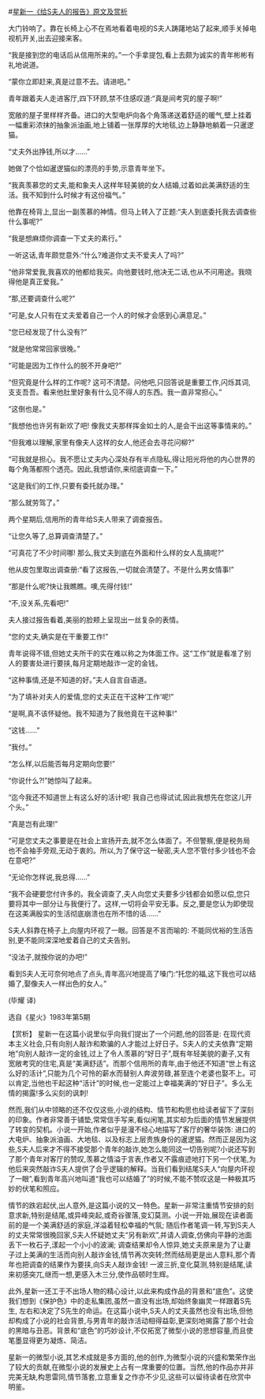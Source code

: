 #[星新一《给S夫人的报告》原文及赏析](https://www.vrrw.net/wx/15415.html)

大门铃响了。靠在长椅上心不在焉地看着电视的S夫人踌躇地站了起来,顺手关掉电视机开关,出去迎接来客。

“我是接到您的电话后从信用所来的。”一个手拿提包,看上去颇为诚实的青年彬彬有礼地说道。

“蒙你立即赶来,真是过意不去。请进吧。”

青年跟着夫人走进客厅,四下环顾,禁不住感叹道:“真是间考究的屋子啊!”

宽敞的屋子里样样齐备。进口的大型电炉向各个角落递送着舒适的暖气,壁上挂着一幅重彩浓抹的抽象派油画,地上铺着一张厚厚的大地毯,边上静静地躺着一只暹逻猫。

“丈夫外出挣钱,所以才……”

她做了个恰如暹逻猫似的漂亮的手势,示意青年坐下。

“我真羡慕您的丈夫,能和象夫人这样年轻美貌的女人结婚,过着如此美满舒适的生活。我不知到什么时候才有这份福气。”

他靠在椅背上,显出一副羡慕的神情。但马上转入了正题:“夫人到底委托我去调查些什么事呢?”

“我是想麻烦你调查一下丈夫的素行。”

一听这话,青年颇觉意外:“什么?难道你丈夫不爱夫人了吗?”

“他非常爱我,我喜欢的他都给我买。向他要钱时,他决无二话,也从不问用途。我晓得他是真正爱我。”

“那,还要调查什么呢?”

“可是,女人只有在丈夫爱着自己一个人的时候才会感到心满意足。”

“您已经发现了什么没有?”

“就是他常常回家很晚。”

“可能是因为工作什么的脱不开身吧?”

“但究竟是什么样的工作呢? 这可不清楚。问他吧,只回答说是重要工作,闪烁其词,支支吾吾。看来他肚里好象有什么见不得人的东西。我一直非常担心。”

“这倒也是。”

“我想他也许另有新欢了吧! 像我丈夫那样挥金如土的人,是会干出这等事情来的。”

“但我难以理解,家里有像夫人这样的女人,他还会去寻花问柳?”

“可我就是担心。我不愿让丈夫内心深处存有半点隐私,得让阳光将他的内心世界的每个角落都照个透亮。因此,我想请你,来彻底调查一下。”

“这是我们的工作,只要有委托就办理。”

“那么就劳驾了。”

两个星期后,信用所的青年给S夫人带来了调查报告。

“让您久等了,总算调查清楚了。”

“可真花了不少时间哪! 那么,我丈夫到底在外面和什么样的女人乱搞呢?”

他从皮包里取出调查册:“看了这报告,一切就会清楚了。不是什么男女情事!”

“那是什么呢?快让我瞧瞧。噢,先得付钱!”

“不,没关系,先看吧!”

夫人接过报告看着,美丽的脸颊上呈现出一丝复杂的表情。

“您的丈夫,确实是在干重要工作!”

青年说得不错,但她丈夫所干的实在难以称之为体面工作。这“工作”就是看准了别人的要害处进行要挟,每月定期地敲诈一定的金钱。

“这种事情,还是不知道的好。”夫人自言自语道。

“为了填补对夫人的爱情,您的丈夫正在干这种‘工作’呢!”

“是啊,真不该怀疑他。我不知道为了我他竟在干这种事!”

“这钱……”

“我付。”

“怎么样,以后能否每月定期向您要!”

“你说什么?!”她惊叫了起来。

“迄今我还不知道世上有这么好的活计呢! 我自己也得试试,因此我想先在您这儿开个头。”

“真是岂有此理!”

“可是您丈夫之事要是在社会上宣扬开去,就不怎么体面了。不但警察,便是税务局也不会袖手旁观,无动于衷的。所以,为了保守这一秘密,夫人您不管付多少钱也不会在意吧?”

“无论你怎样说,我总得……”

“我不会硬要您付许多的。我全调查了,夫人向您丈夫要多少钱都会如愿以偿,您只要将其中一部分让与我便行了。这样,一切将会平安无事。反之,要是您认为即使现在这美满殷实的生活彻底崩溃也在所不惜的话……”

S夫人斜靠在椅子上,向屋内环视了一眼。回答是不言而喻的: 不能同优裕的生活告别,更不能同深深地爱着自己的丈夫告别。

“没法子,就按你说的办吧!”

看到S夫人无可奈何地点了点头,青年高兴地提高了嗓门:“托您的福,这下我也可以结婚了,娶像夫人一样出色的女人。”

(毕耀 译)

选自《星火》1983年第5期



【赏析】 星新一在这篇小说里似乎向我们提出了一个问题,他的回答是: 在现代资本主义社会,只有向别人敲诈和欺骗的人才能过上好日子。S夫人的丈夫依靠“定期地”向别人敲诈一定的金钱,过上了令人羡慕的“好日子”,既有年轻美貌的妻子,又有宽敞考究的住宅,真是“美满舒适”。而那个信用所的青年,由于他还不知道“世上有这么好的活计”,只能为几个可怜的薪水而替别人奔波劳碌,甚至连个老婆也娶不上。可以肯定,当他也干起这种“活计”的时候,也一定能过上幸福美满的“好日子”。多么无情的揭露!多么尖刻的讽刺!

然而,我们从中领略的还不仅仅这些,小说的结构、情节和构思也给读者留下了深刻的印象。作者非常善于铺垫,常常信手写来,看似闲笔,其实却为后面的情节发展提供了转变的契机。小说一开始,作者似乎是漫不经心地描写了客厅的奢华装饰: 进口的大电炉、抽象派油画、大地毯、以及标志上层贵族身份的暹逻猫。然而正是因为这些,S夫人后来才不得不接受那个青年的敲诈,她怎么能同这一切告别呢?小说还写到了那个青年对客厅的赞叹,羡慕之情溢于言表,作者又不露痕迹地打下另一个伏笔,为他后来突然敲诈S夫人提供了合乎逻辑的解释。当我们看到结尾S夫人“向屋内环视了一眼”,看到青年高兴地叫道“我也可以结婚了”的时候,不能不赞叹这是一种极其巧妙的伏笔和照应。

情节的跌宕起伏,出人意外,是这篇小说的又一特色。星新一非常注重情节安排的刻意求新,特别是结尾,或异峰突起,或奇谷骤落,变幻莫测。小说一开始,展现在读者面前的是一个美满舒适的家庭,洋溢着轻松幸福的气氛; 随后作者笔调一转,写到S夫人的丈夫常常很晚回家,S夫人怀疑她丈夫“另有新欢”,并请人调查,仿佛向平静的池面丢下一枚石子,漾起一个小小的波澜; 调查结果却令人惊异,她丈夫原来是为了让妻子过上美满的生活而向别人敲诈金钱,情节再次突转;然而结局更是出人意料,那个青年也把调查的结果作为要挟,向S夫人敲诈金钱! 一波三折,变化莫测,特别是结尾,读来初感突兀,继而一想,更感入木三分,使作品顿时生辉。

此外,星新一还工于不出场人物的精心设计,以此来构成作品的背景和“底色”。这使我们想到《保护色》中的走私集团,虽然一直没有出场,却始终象幽灵一样跟着S先生, 左右和决定了S先生的命运。在这篇小说中,S夫人的丈夫虽然也没有出场,但他却构成了小说的社会背景,与男青年的敲诈活动相得益彰,更深刻地揭露了那个社会的黑暗与丑恶。背景和“底色”的巧妙设计,不仅拓宽了微型小说的思想容量,而且使笔墨显得更为凝炼、简洁。

星新一的微型小说,其艺术成就是多方面的,他的创作,为微型小说的兴盛和繁荣作出了较大的贡献,在微型小说的发展史上占有一席重要的位置。当然,他的作品亦并非完美无缺,构思雷同,情节落套,立意重复之作亦不少见,这些可以留待读者在欣赏中明鉴。

